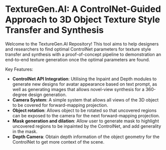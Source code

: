 # TextureGen.AI: A ControlNet-Guided Approach to 3D Object Texture Style Transfer and Synthesis

Welcome to the TextureGen.AI Repository! This tool aims to help designers and researchers to find optimal ControlNet parameters for texture style transfer and synthesis with a proof-of-concept pipeline to demonstration an end-to-end texture generation once the optimal parameters are found.

Key Features:

- **ControlNet API Integration**: Utilising the Inpaint and Depth modules to generate new designs for avatar appearance based on text prompt, as well as generating images that allows novel-view synthesis for a 360-degree design generation.
- **Camera System**: A simple system that allows all views of the 3D object to be covered for forward-mapping projection.
- **Object rotation**: Allows object to be rotated so that uncovered regions can be exposed to the camera for the next forward-mapping projection.
- **Mask generation and dilation**: Allow user to generate mask to highlight uncovered regions to be inpainted by the ControlNet, and add generality in the mask.
- **Depth Camera**: Obtain depth information of the object geometry for the ControlNet to get more context of the scene.


